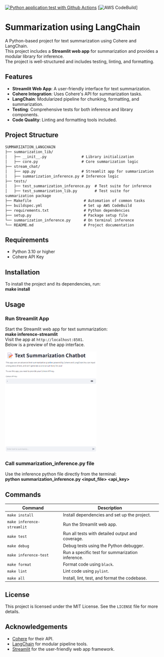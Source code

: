 [![Python application test with Github Actions](https://github.com/Ghouma-workspace/Summerization_LangChain/actions/workflows/new_CI.yml/badge.svg)](https://github.com/Ghouma-workspace/Summerization_LangChain/actions/workflows/CI-testing.yml)
[![AWS CodeBuild](https://codebuild.eu-west-3.amazonaws.com/badges?uuid=eyJlbmNyeXB0ZWREYXRhIjoiMUlRMUFVMDNwUFVTNHhFcjhBUk1SL1hZSXcyNWw3NXo0eHgyMkJ6dFpZYVIzK0NDL0c3VXVHUXBVTDJlTkY3VWV5ZDhsVys3Q0tGMlFBV1RWR1RTQkxRPSIsIml2UGFyYW1ldGVyU3BlYyI6ImJETk9rM3krcnR6ZHk5M1EiLCJtYXRlcmlhbFNldFNlcmlhbCI6MX0%3D&branch=main)]

# Summarization using LangChain

A Python-based project for text summarization using Cohere and LangChain.  
This project includes a **Streamlit web app** for summarization and provides a modular library for inference.  
The project is well-structured and includes testing, linting, and formatting.

## Features
- **Streamlit Web App**: A user-friendly interface for text summarization.
- **Cohere Integration**: Uses Cohere's API for summarization tasks.
- **LangChain**: Modularized pipeline for chunking, formatting, and summarization.
- **Testing**: Comprehensive tests for both inference and library components.
- **Code Quality**: Linting and formatting tools included.

## Project Structure
```
SUMMARIZATION_LANGCHAIN  
├── summarization_lib/  
│   ├── __init__.py                # Library initialization  
│   ├── core.py                    # Core summarization logic  
├── stream_chat/  
│   ├── app.py                     # Streamlit app for summarization  
│   ├── summarization_inference.py # Inference logic  
├── tests/  
│   ├── test_summarization_inference.py  # Test suite for inference  
│   ├── test_summarization_lib.py        # Test suite for summarization package  
├── Makefile                        # Automation of common tasks  
├── buildspec.yml                   # Set up AWS CodeBuild  
├── requirements.txt                # Python dependencies  
├── setup.py                        # Package setup file  
└── summarization_inference.py      # On terminal inference  
└── README.md                       # Project documentation  
```

## Requirements
- Python 3.10 or higher
- Cohere API Key

## Installation
To install the project and its dependencies, run:  
**make install**

## Usage
### Run Streamlit App
Start the Streamlit web app for text summarization:  
**make inference-streamlit**  
Visit the app at `http://localhost:8501`.  
Below is a preview of the app interface.  
<div>
    <img src="assets/streamlit_app.png" width="300">
</div>

### Call summarization_inference.py file
Use the inference python file directly from the terminal:  
**python summarization_inference.py <input_file> <api_key>**

## Commands
| Command                | Description                                             |
|------------------------|---------------------------------------------------------|
| `make install`         | Install dependencies and set up the project.            |
| `make inference-streamlit` | Run the Streamlit web app.                       |
| `make test`            | Run all tests with detailed output and coverage.        |
| `make debug`           | Debug tests using the Python debugger.                  |
| `make inference-test`  | Run a specific test for summarization inference.        |
| `make format`          | Format code using `black`.                              |
| `make lint`            | Lint code using `pylint`.                               |
| `make all`             | Install, lint, test, and format the codebase.           |

## License
This project is licensed under the MIT License. See the `LICENSE` file for more details.

## Acknowledgements
- [Cohere](https://cohere.ai) for their API.
- [LangChain](https://langchain.com) for modular pipeline tools.
- [Streamlit](https://streamlit.io) for the user-friendly web app framework.
